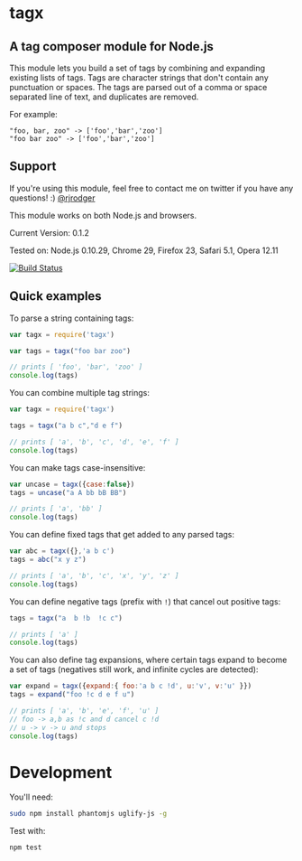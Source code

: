 # tagx

## A tag composer module for Node.js

This module lets you build a set of tags by combining and expanding existing lists of tags. Tags are character strings that don't contain any punctuation or spaces. The tags are parsed out of a comma or space separated line of text, and duplicates are removed. 

For example:

    "foo, bar, zoo" -> ['foo','bar','zoo']
    "foo bar zoo" -> ['foo','bar','zoo']


## Support

If you're using this module, feel free to contact me on twitter if you
have any questions! :) [@rjrodger](http://twitter.com/rjrodger)

This module works on both Node.js and browsers.


Current Version: 0.1.2

Tested on: Node.js 0.10.29, Chrome 29, Firefox 23, Safari 5.1, Opera 12.11

[![Build Status](https://travis-ci.org/rjrodger/tagx.png?branch=master)](https://travis-ci.org/rjrodger/tagx)



## Quick examples

To parse a string containing tags:

```JavaScript
var tagx = require('tagx')

var tags = tagx("foo bar zoo")

// prints [ 'foo', 'bar', 'zoo' ]
console.log(tags)  
```


You can combine multiple tag strings:

```JavaScript
var tagx = require('tagx')

tags = tagx("a b c","d e f")

// prints [ 'a', 'b', 'c', 'd', 'e', 'f' ]
console.log(tags)  
```


You can make tags case-insensitive:

```JavaScript
var uncase = tagx({case:false})
tags = uncase("a A bb bB BB")

// prints [ 'a', 'bb' ]
console.log(tags)
```


You can define fixed tags that get added to any parsed tags:

```JavaScript
var abc = tagx({},'a b c')
tags = abc("x y z")

// prints [ 'a', 'b', 'c', 'x', 'y', 'z' ]
console.log(tags)
```


You can define negative tags (prefix with <code>!</code>) that cancel out positive tags:

```JavaScript
tags = tagx("a  b !b  !c c")

// prints [ 'a' ]
console.log(tags)
```

You can also define tag expansions, where certain tags expand to
become a set of tags (negatives still work, and infinite cycles are
detected):

```JavaScript
var expand = tagx({expand:{ foo:'a b c !d', u:'v', v:'u' }})
tags = expand("foo !c d e f u")

// prints [ 'a', 'b', 'e', 'f', 'u' ]
// foo -> a,b as !c and d cancel c !d
// u -> v -> u and stops
console.log(tags)
```



<!--
## Example

The [seneca-data-editor](http://github.com/rjrodger/seneca-data-editor)
module uses tags combinations to customize a user interface for different classes
of user.
-->     




# Development

You'll need:

```bash
sudo npm install phantomjs uglify-js -g
```

Test with:

```bash
npm test
```
